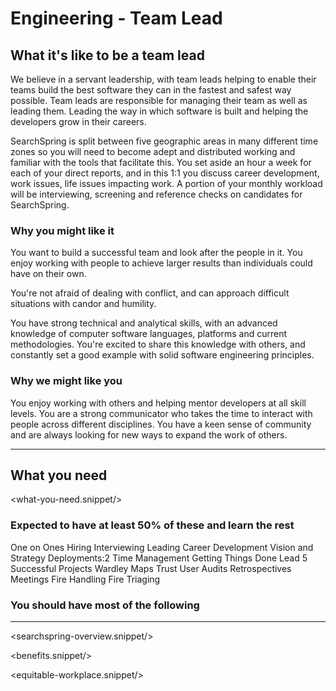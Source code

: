 # Engineering - Team Lead

## What it's like to be a team lead
We believe in a servant leadership, with team leads helping to enable their teams build the best software they can in the fastest and safest way possible.
Team leads are responsible for managing their team as well as leading them.  Leading the way in which software is built and helping the developers grow in their careers.

<div style="display:none" class="show-for-hire">
<technologies.snippet/>
<basecamp.snippet/>
</div>

SearchSpring is split between five geographic areas in many different time zones so you will need to become adept and distributed working and familiar with the tools that facilitate this.
You set aside an hour a week for each of your direct reports, and in this 1:1 you discuss career development, work issues, life issues impacting work.
A portion of your monthly workload will be interviewing, screening and reference checks on candidates for SearchSpring.

### Why you might like it
You want to build a successful team and look after the people in it. You enjoy working with people to achieve larger results than individuals could have on their own. 

You're not afraid of dealing with conflict, and can approach difficult situations with candor and humility.

You have strong technical and analytical skills, with an advanced knowledge of computer software languages, platforms and current methodologies.  You're excited to share this knowledge with others, and constantly set a good example with solid software engineering principles.

### Why we might like you
You enjoy working with others and helping mentor developers at all skill levels.  You are a strong communicator who takes the time to interact with people across different disciplines. You have a keen sense of community and are always looking for new ways to expand the work of others.

--------------

## What you need

<what-you-need.snippet/>

### Expected to have at least 50% of these and learn the rest

<skills>
One on Ones
Hiring
Interviewing
Leading
Career Development
Vision and Strategy
Deployments:2
Time Management
Getting Things Done
Lead 5 Successful Projects
Wardley Maps
Trust
User Audits
Retrospectives
Meetings
Fire Handling
Fire Triaging
</skills>

### You should have most of the following 
<inherit doc="engineering-senior-developer.md"/>

-----------------

<searchspring-overview.snippet/>

<benefits.snippet/>

<equitable-workplace.snippet/>